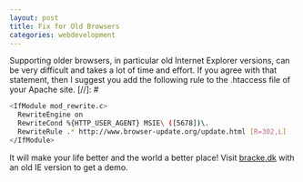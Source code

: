 ```yaml
---
layout: post
title: Fix for Old Browsers
categories: webdevelopment
---
```

Supporting older browsers, in particular old Internet Explorer versions, can be very difficult and takes a lot of time and effort.
If you agree with that statement, then I suggest you add the following rule to the .htaccess file of your Apache site.
[//]: #
```bash
<IfModule mod_rewrite.c>
  RewriteEngine on
  RewriteCond %{HTTP_USER_AGENT} MSIE\ ([5678])\.
  RewriteRule .* http://www.browser-update.org/update.html [R=302,L]
</IfModule>
```

It will make your life better and the world a better place!
Visit <a href="http://bracke.dk">bracke.dk</a> with an old IE version to get a demo.